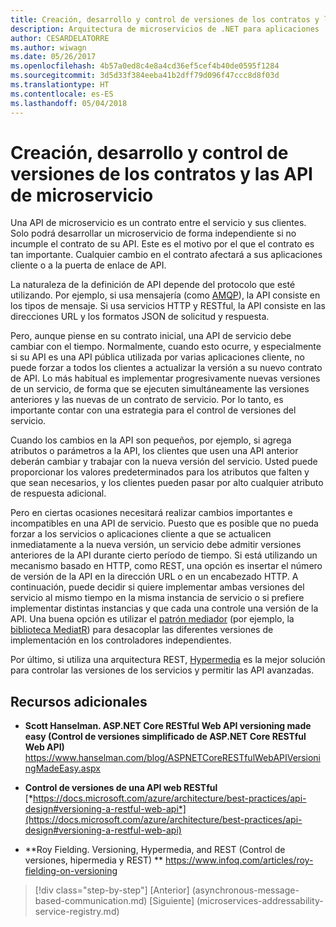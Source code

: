 ```yaml
---
title: Creación, desarrollo y control de versiones de los contratos y las API de microservicio
description: Arquitectura de microservicios de .NET para aplicaciones .NET en contenedor | Creación, desarrollo y control de versiones de los contratos y las API de microservicio
author: CESARDELATORRE
ms.author: wiwagn
ms.date: 05/26/2017
ms.openlocfilehash: 4b57a0ed8c4e8a4cd36ef5cef4b40de0595f1284
ms.sourcegitcommit: 3d5d33f384eeba41b2dff79d096f47ccc8d8f03d
ms.translationtype: HT
ms.contentlocale: es-ES
ms.lasthandoff: 05/04/2018
---
```

# <a name="creating-evolving-and-versioning-microservice-apis-and-contracts"></a>Creación, desarrollo y control de versiones de los contratos y las API de microservicio

Una API de microservicio es un contrato entre el servicio y sus clientes. Solo podrá desarrollar un microservicio de forma independiente si no incumple el contrato de su API. Este es el motivo por el que el contrato es tan importante. Cualquier cambio en el contrato afectará a sus aplicaciones cliente o a la puerta de enlace de API.

La naturaleza de la definición de API depende del protocolo que esté utilizando. Por ejemplo, si usa mensajería (como [AMQP](https://www.amqp.org/)), la API consiste en los tipos de mensaje. Si usa servicios HTTP y RESTful, la API consiste en las direcciones URL y los formatos JSON de solicitud y respuesta.

Pero, aunque piense en su contrato inicial, una API de servicio debe cambiar con el tiempo. Normalmente, cuando esto ocurre, y especialmente si su API es una API pública utilizada por varias aplicaciones cliente, no puede forzar a todos los clientes a actualizar la versión a su nuevo contrato de API. Lo más habitual es implementar progresivamente nuevas versiones de un servicio, de forma que se ejecuten simultáneamente las versiones anteriores y las nuevas de un contrato de servicio. Por lo tanto, es importante contar con una estrategia para el control de versiones del servicio.

Cuando los cambios en la API son pequeños, por ejemplo, si agrega atributos o parámetros a la API, los clientes que usen una API anterior deberán cambiar y trabajar con la nueva versión del servicio. Usted puede proporcionar los valores predeterminados para los atributos que falten y que sean necesarios, y los clientes pueden pasar por alto cualquier atributo de respuesta adicional.

Pero en ciertas ocasiones necesitará realizar cambios importantes e incompatibles en una API de servicio. Puesto que es posible que no pueda forzar a los servicios o aplicaciones cliente a que se actualicen inmediatamente a la nueva versión, un servicio debe admitir versiones anteriores de la API durante cierto período de tiempo. Si está utilizando un mecanismo basado en HTTP, como REST, una opción es insertar el número de versión de la API en la dirección URL o en un encabezado HTTP. A continuación, puede decidir si quiere implementar ambas versiones del servicio al mismo tiempo en la misma instancia de servicio o si prefiere implementar distintas instancias y que cada una controle una versión de la API. Una buena opción es utilizar el [patrón mediador](https://en.wikipedia.org/wiki/Mediator_pattern) (por ejemplo, la [biblioteca MediatR](https://github.com/jbogard/MediatR)) para desacoplar las diferentes versiones de implementación en los controladores independientes.

Por último, si utiliza una arquitectura REST, [Hypermedia](https://www.infoq.com/articles/mark-baker-hypermedia) es la mejor solución para controlar las versiones de los servicios y permitir las API avanzadas.

## <a name="additional-resources"></a>Recursos adicionales

-   **Scott Hanselman. ASP.NET Core RESTful Web API versioning made easy (Control de versiones simplificado de ASP.NET Core RESTful Web API)**
    <https://www.hanselman.com/blog/ASPNETCoreRESTfulWebAPIVersioningMadeEasy.aspx>

-   **Control de versiones de una API web RESTful**
    [*https://docs.microsoft.com/azure/architecture/best-practices/api-design#versioning-a-restful-web-api*](https://docs.microsoft.com/azure/architecture/best-practices/api-design#versioning-a-restful-web-api)

-   **Roy Fielding. Versioning, Hypermedia, and REST (Control de versiones, hipermedia y REST) **
    <https://www.infoq.com/articles/roy-fielding-on-versioning>


>[!div class="step-by-step"]
[Anterior] (asynchronous-message-based-communication.md) [Siguiente] (microservices-addressability-service-registry.md)
